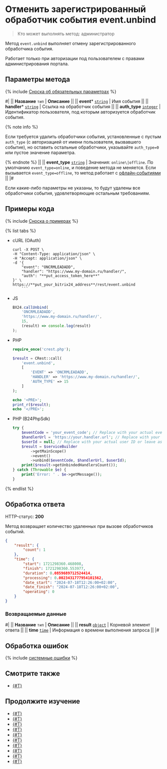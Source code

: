 # Отменить зарегистрированный обработчик события event.unbind

> Кто может выполнять метод: администратор

Метод `event.unbind` выполняет отмену зарегистрированного обработчика события.

Работает только при авторизации под пользователем с правами администрирования портала.

## Параметры метода

{% include [Сноска об обязательных параметрах](../../_includes/required.md) %}

#|
|| **Название**
`тип` | **Описание** ||
|| **event***
[`string`](../data-types.md) | Имя события ||
|| **handler***
[`string`](../data-types.md) | Ссылка на обработчик события ||
|| **auth_type**
[`integer`](../data-types.md) | Идентификатор пользователя, под которым авторизуется обработчик события.

{% note info %}

Если требуется удалить обработчики события, установленные с пустым `auth_type` (с авторизацией от имени пользователя, вызвавшего событие), но оставить остальные обработчики, указывайте `auth_type=0` или пустое значение параметра.

{% endnote %} 
||
|| **event_type**
[`string`](../data-types.md) | Значения: `online\|offline`. По умолчанию `event_type=online`, и поведение метода не меняется. Если вызывается `event_type=offline`, то метод работает с [офлайн-событиями](./offline-events.md) ||
|#

Если какие-либо параметры не указаны, то будут удалены все обработчики события, удовлетворяющие остальным требованиям.

## Примеры кода

{% include [Сноска о примерах](../../_includes/examples.md) %}

{% list tabs %}

- cURL (OAuth)

    ```curl
    curl -X POST \
    -H "Content-Type: application/json" \
    -H "Accept: application/json" \
    -d '{
        "event": "ONCRMLEADADD",
        "handler": "https://www.my-domain.ru/handler/",
        "auth": "**put_access_token_here**"
    }' \
    https://**put_your_bitrix24_address**/rest/event.unbind
        ```

- JS

    ```js
    BX24.callUnbind(
        'ONCRMLEADADD',
        'https://www.my-domain.ru/handler/',
        15,
        (result) => console.log(result)
    );
    ```

- PHP

    ```php
    require_once('crest.php');

    $result = CRest::call(
        'event.unbind',
        [
            'EVENT' => 'ONCRMLEADADD',
            'HANDLER' => 'https://www.my-domain.ru/handler/',
            'AUTH_TYPE' => 15
        ]
    );

    echo '<PRE>';
    print_r($result);
    echo '</PRE>';
    ```

- PHP (B24PhpSdk)

    ```php        
    try {
        $eventCode = 'your_event_code'; // Replace with your actual event code
        $handlerUrl = 'https://your.handler.url'; // Replace with your actual handler URL
        $userId = null; // Replace with your actual user ID or leave as null
        $result = $serviceBuilder
            ->getMainScope()
            ->event()
            ->unbind($eventCode, $handlerUrl, $userId);
        print($result->getUnbindedHandlersCount());
    } catch (Throwable $e) {
        print('Error: ' . $e->getMessage());
    }
    ```

{% endlist %}

## Обработка ответа

HTTP-статус: **200**

Метод возвращает количество удаленных при вызове обработчиков событий.

```json
{
    "result": {
        "count": 1
    },
    "time": {
        "start": 1721298360.468008,
        "finish": 1721298360.553977,
        "duration": 0.0859689712524414,
        "processing": 0.0023431777954101562,
        "date_start": "2024-07-18T12:26:00+02:00",
        "date_finish": "2024-07-18T12:26:00+02:00",
        "operating": 0
    }
}
```

### Возвращаемые данные

#|
|| **Название**
`тип` | **Описание** ||
|| **result**
[`object`](../data-types.md) | Корневой элемент ответа ||
|| **time**
[`time`](../data-types.md) | Информация о времени выполнения запроса ||
|#

## Обработка ошибок

{% include [системные ошибки](../../_includes/system-errors.md) %}

## Смотрите также

- [{#T}](../bx24-js-sdk/how-to-call-rest-methods/bx24-call-unbind.md)

## Продолжите изучение

- [{#T}](./events.md)
- [{#T}](./event-bind.md)
- [{#T}](./event-get.md)
- [{#T}](./safe-event-handlers.md)
- [{#T}](./offline-events.md)
- [{#T}](./event-offline-list.md)
- [{#T}](./event-offline-get.md)
- [{#T}](./event-offline-clear.md)
- [{#T}](./event-offline-error.md)
- [{#T}](./on-offline-event.md)